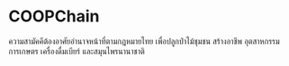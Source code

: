 # COOPChain
ความสามัคคีต้องอาศัยอำนาจหน้าที่ตามกฎหมายไทย เพื่อปลูกป่าไม้ชุมชน สร้างอาชีพ อุตสาหกรรมการเกษตร เครื่องดื่มเบียร์ และสมุนไพรนานาชาติ
